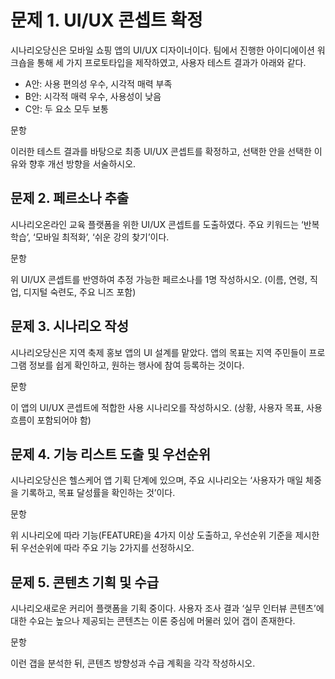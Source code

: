# 문제 1. UI/UX 콘셉트 확정
시나리오당신은 모바일 쇼핑 앱의 UI/UX 디자이너이다. 팀에서 진행한 아이디에이션 워크숍을 통해 세 가지 프로토타입을 제작하였고, 사용자 테스트 결과가 아래와 같다.

- A안: 사용 편의성 우수, 시각적 매력 부족
- B안: 시각적 매력 우수, 사용성이 낮음
- C안: 두 요소 모두 보통

문항

이러한 테스트 결과를 바탕으로 최종 UI/UX 콘셉트를 확정하고, 선택한 안을 선택한 이유와 향후 개선 방향을 서술하시오.


## 문제 2. 페르소나 추출
시나리오온라인 교육 플랫폼을 위한 UI/UX 콘셉트를 도출하였다. 주요 키워드는 ‘반복 학습’, ‘모바일 최적화’, ‘쉬운 강의 찾기’이다.

문항

위 UI/UX 콘셉트를 반영하여 추정 가능한 페르소나를 1명 작성하시오. (이름, 연령, 직업, 디지털 숙련도, 주요 니즈 포함)


## 문제 3. 시나리오 작성
시나리오당신은 지역 축제 홍보 앱의 UI 설계를 맡았다. 앱의 목표는 지역 주민들이 프로그램 정보를 쉽게 확인하고, 원하는 행사에 참여 등록하는 것이다.

문항

이 앱의 UI/UX 콘셉트에 적합한 사용 시나리오를 작성하시오. (상황, 사용자 목표, 사용 흐름이 포함되어야 함)


## 문제 4. 기능 리스트 도출 및 우선순위
시나리오당신은 헬스케어 앱 기획 단계에 있으며, 주요 시나리오는 ‘사용자가 매일 체중을 기록하고, 목표 달성률을 확인하는 것’이다.

문항

위 시나리오에 따라 기능(FEATURE)을 4가지 이상 도출하고, 우선순위 기준을 제시한 뒤 우선순위에 따라 주요 기능 2가지를 선정하시오.


## 문제 5. 콘텐츠 기획 및 수급
시나리오새로운 커리어 플랫폼을 기획 중이다. 사용자 조사 결과 ‘실무 인터뷰 콘텐츠’에 대한 수요는 높으나 제공되는 콘텐츠는 이론 중심에 머물러 있어 갭이 존재한다.

문항

이런 갭을 분석한 뒤, 콘텐츠 방향성과 수급 계획을 각각 작성하시오.
